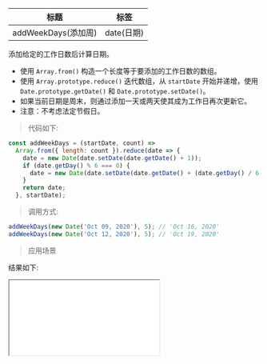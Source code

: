 | 标题                | 标签       |
| ------------------- | ---------- |
| addWeekDays(添加周) | date(日期) |

添加给定的工作日数后计算日期。

- 使用 `Array.from()` 构造一个长度等于要添加的工作日数的数组。
- 使用 `Array.prototype.reduce()` 迭代数组，从 `startDate` 开始并递增，使用 `Date.prototype.getDate()` 和 `Date.prototype.setDate()`。
- 如果当前日期是周末，则通过添加一天或两天使其成为工作日再次更新它。
- 注意：不考虑法定节假日。

> 代码如下:

```js
const addWeekDays = (startDate, count) =>
  Array.from({ length: count }).reduce(date => {
    date = new Date(date.setDate(date.getDate() + 1));
    if (date.getDay() % 6 === 0) {
      date = new Date(date.setDate(date.getDate() + (date.getDay() / 6 + 1)));
    }
    return date;
  }, startDate);
```

> 调用方式:

```js
addWeekDays(new Date('Oct 09, 2020'), 5); // 'Oct 16, 2020'
addWeekDays(new Date('Oct 12, 2020'), 5); // 'Oct 19, 2020'
```

> 应用场景

<div class="code-editor" data-url="codes/javascript/html/addWeekDays.html" data-language="html"></div>

结果如下:

<iframe src="codes/javascript/html/addWeekDays.html"></iframe>
